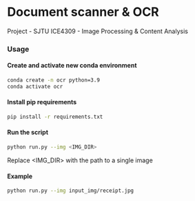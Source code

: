 # Document scanner & OCR
Project - SJTU ICE4309 - Image Processing & Content Analysis

### Usage
#### Create and activate new conda environment
```bash
conda create -n ocr python=3.9
conda activate ocr
```

#### Install pip requirements
```bash
pip install -r requirements.txt
```

#### Run the script
```bash
python run.py --img <IMG_DIR>
```
Replace <IMG_DIR> with the path to a single image

#### Example
```bash
python run.py --img input_img/receipt.jpg
```